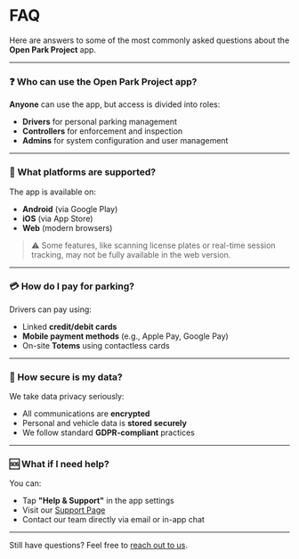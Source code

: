 # FAQ

Here are answers to some of the most commonly asked questions about the **Open Park Project** app.

---

### ❓ Who can use the Open Park Project app?

**Anyone** can use the app, but access is divided into roles:
- **Drivers** for personal parking management
- **Controllers** for enforcement and inspection
- **Admins** for system configuration and user management

---

### 📱 What platforms are supported?

The app is available on:
- **Android** (via Google Play)
- **iOS** (via App Store)
- **Web** (modern browsers)

> ⚠️ Some features, like scanning license plates or real-time session tracking, may not be fully available in the web version.

---

### 💳 How do I pay for parking?

Drivers can pay using:
- Linked **credit/debit cards**
- **Mobile payment methods** (e.g., Apple Pay, Google Pay)
- On-site **Totems** using contactless cards

---

### 🔐 How secure is my data?

We take data privacy seriously:
- All communications are **encrypted**
- Personal and vehicle data is **stored securely**
- We follow standard **GDPR-compliant** practices

---

### 🆘 What if I need help?

You can:
- Tap **"Help & Support"** in the app settings
- Visit our [Support Page](https://example.com)
- Contact our team directly via email or in-app chat

---

Still have questions? Feel free to [reach out to us](https://example.com/contact).
